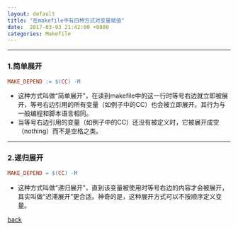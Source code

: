 ```yaml
---
layout: default
title: "在makefile中有四种方式对变量赋值"
date:  2017-03-03 21:42:00 +0800
categories: Makefile
---
```


<hr/>

### 1.简单展开
```makefile
MAKE_DEPEND := $(CC) -M
```
* 这种方式叫做“简单展开”，在读到makefile中的这一行时等号右边就立即被展开，等号右边引用的所有变量（如例子中的CC）也会被立即展开。其行为与一般编程和脚本语言相同。  
* 当等号右边引用的变量（如例子中的CC）还没有被定义时，它被展开成空（nothing）而不是空格之类。  

<hr/>

### 2.递归展开
```makefile
MAKE_DEPEND = $(CC) -M
```
* 这种方式叫做“递归展开”，直到该变量被使用时等号右边的内容才会被展开，其实叫做“迟滞展开”更合适。神奇的是，这种展开方式可以不按顺序定义变量。

[back](/) 

